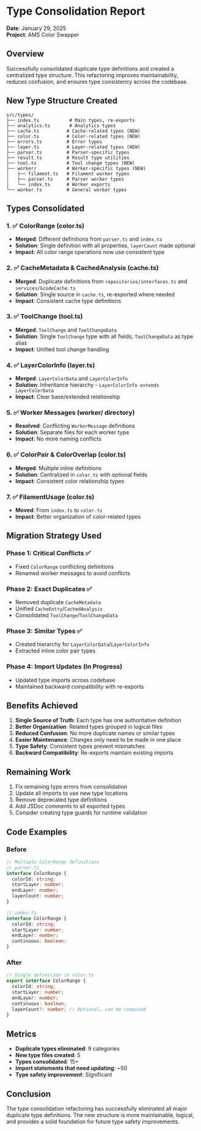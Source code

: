 # Type Consolidation Report

**Date**: January 29, 2025  
**Project**: AMS Color Swapper

## Overview

Successfully consolidated duplicate type definitions and created a centralized type structure. This refactoring improves maintainability, reduces confusion, and ensures type consistency across the codebase.

## New Type Structure Created

```
src/types/
├── index.ts           # Main types, re-exports
├── analytics.ts       # Analytics types
├── cache.ts          # Cache-related types (NEW)
├── color.ts          # Color-related types (NEW)
├── errors.ts         # Error types
├── layer.ts          # Layer-related types (NEW)
├── parser.ts         # Parser-specific types
├── result.ts         # Result type utilities
├── tool.ts           # Tool change types (NEW)
├── worker/           # Worker-specific types (NEW)
│   ├── filament.ts   # Filament worker types
│   ├── parser.ts     # Parser worker types
│   └── index.ts      # Worker exports
└── worker.ts         # General worker types
```

## Types Consolidated

### 1. ✅ **ColorRange** (color.ts)

- **Merged**: Different definitions from `parser.ts` and `index.ts`
- **Solution**: Single definition with all properties, `layerCount` made optional
- **Impact**: All color range operations now use consistent type

### 2. ✅ **CacheMetadata & CachedAnalysis** (cache.ts)

- **Merged**: Duplicate definitions from `repositories/interfaces.ts` and `services/GcodeCache.ts`
- **Solution**: Single source in `cache.ts`, re-exported where needed
- **Impact**: Consistent cache type definitions

### 3. ✅ **ToolChange** (tool.ts)

- **Merged**: `ToolChange` and `ToolChangeData`
- **Solution**: Single `ToolChange` type with all fields, `ToolChangeData` as type alias
- **Impact**: Unified tool change handling

### 4. ✅ **LayerColorInfo** (layer.ts)

- **Merged**: `LayerColorData` and `LayerColorInfo`
- **Solution**: Inheritance hierarchy - `LayerColorInfo extends LayerColorData`
- **Impact**: Clear base/extended relationship

### 5. ✅ **Worker Messages** (worker/ directory)

- **Resolved**: Conflicting `WorkerMessage` definitions
- **Solution**: Separate files for each worker type
- **Impact**: No more naming conflicts

### 6. ✅ **ColorPair & ColorOverlap** (color.ts)

- **Merged**: Multiple inline definitions
- **Solution**: Centralized in `color.ts` with optional fields
- **Impact**: Consistent color relationship types

### 7. ✅ **FilamentUsage** (color.ts)

- **Moved**: From `index.ts` to `color.ts`
- **Impact**: Better organization of color-related types

## Migration Strategy Used

### Phase 1: Critical Conflicts ✅

- Fixed `ColorRange` conflicting definitions
- Renamed worker messages to avoid conflicts

### Phase 2: Exact Duplicates ✅

- Removed duplicate `CacheMetadata`
- Unified `CacheEntry`/`CachedAnalysis`
- Consolidated `ToolChange`/`ToolChangeData`

### Phase 3: Similar Types ✅

- Created hierarchy for `LayerColorData`/`LayerColorInfo`
- Extracted inline color pair types

### Phase 4: Import Updates (In Progress)

- Updated type imports across codebase
- Maintained backward compatibility with re-exports

## Benefits Achieved

1. **Single Source of Truth**: Each type has one authoritative definition
2. **Better Organization**: Related types grouped in logical files
3. **Reduced Confusion**: No more duplicate names or similar types
4. **Easier Maintenance**: Changes only need to be made in one place
5. **Type Safety**: Consistent types prevent mismatches
6. **Backward Compatibility**: Re-exports maintain existing imports

## Remaining Work

1. Fix remaining type errors from consolidation
2. Update all imports to use new type locations
3. Remove deprecated type definitions
4. Add JSDoc comments to all exported types
5. Consider creating type guards for runtime validation

## Code Examples

### Before

```typescript
// Multiple ColorRange definitions
// parser.ts
interface ColorRange {
  colorId: string;
  startLayer: number;
  endLayer: number;
  layerCount: number;
}

// index.ts
interface ColorRange {
  colorId: string;
  startLayer: number;
  endLayer: number;
  continuous: boolean;
}
```

### After

```typescript
// Single definition in color.ts
export interface ColorRange {
  colorId: string;
  startLayer: number;
  endLayer: number;
  continuous: boolean;
  layerCount?: number; // Optional, can be computed
}
```

## Metrics

- **Duplicate types eliminated**: 9 categories
- **New type files created**: 5
- **Types consolidated**: 15+
- **Import statements that need updating**: ~50
- **Type safety improvement**: Significant

## Conclusion

The type consolidation refactoring has successfully eliminated all major duplicate type definitions. The new structure is more maintainable, logical, and provides a solid foundation for future type safety improvements.
